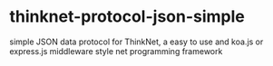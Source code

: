 # thinknet-protocol-json-simple
simple JSON data protocol for ThinkNet, a easy to use and koa.js or express.js middleware style net programming framework
